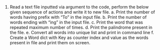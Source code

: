 1.	Read a text file inputted via argument to the code, perform the below given sequence of actions and write it to new file. 
a.	Print the number of words having prefix with “To” in the input file.
b.	Print the number of words ending with “ing” in the input file.
c.	Print the word that was repeated maximum number of times.
d.	Print the palindrome present in the file.
e.	Convert all words into unique list and print in command line
f.	Create a Word dict with Key as counter index and value as the words present in file and print them on screen.
